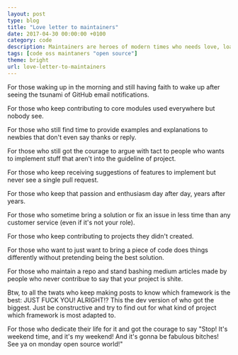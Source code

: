 ```yaml
---
layout: post
type: blog
title: "Love letter to maintainers"
date: 2017-04-30 00:00:00 +0100
category: code
description: Maintainers are heroes of modern times who needs love, loads of love.
tags: [code oss maintaners "open source"]
theme: bright
url: love-letter-to-maintainers
---
```

For those waking up in the morning and still having faith to wake up after seeing the tsunami of GitHub email notifications.

For those who keep contributing to core modules used everywhere but nobody see.

For those who still find time to provide examples and explanations to newbies that don't even say thanks or reply.

For those who still got the courage to argue with tact to people who wants to implement stuff that aren't into the guideline of project.

For those who keep receiving suggestions of features to implement but never see a single pull request.

For those who keep that passion and enthusiasm day after day, years after years.

For those who sometime bring a solution or fix an issue in less time than any customer service (even if it's not your role).

For those who keep contributing to projects they didn't created.

For those who want to just want to bring a piece of code does things differently without pretending being the best solution.

For those who maintain a repo and stand bashing medium articles made by people who never contribue to say that your project is shite.

Btw, to all the twats who keep making posts to know which framework is the best: JUST FUCK YOU! ALRIGHT!? This the dev version of who got the biggest. Just be constructive and try to find out for what kind of project which framework is most adapted to.

For those who dedicate their life for it and got the courage to say "Stop! It's weekend time, and it's my weekend! And it's gonna be fabulous bitches! See ya on monday open source world!"